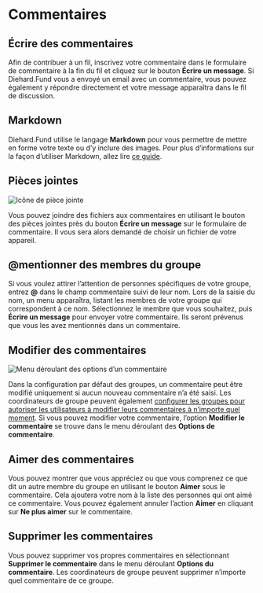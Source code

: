 # Commentaires

## Écrire des commentaires

Afin de contribuer à un fil, inscrivez votre commentaire dans le formulaire de commentaire à la fin du fil et cliquez sur le bouton **Écrire un message**. Si Diehard.Fund vous a envoyé un email avec un commentaire, vous pouvez également y répondre directement et votre message apparaîtra dans le fil de discussion.

## Markdown

Diehard.Fund utilise le langage **Markdown** pour vous permettre de mettre en forme votre texte ou d‎’y inclure des images. Pour plus d‎’informations sur la façon d‎’utiliser Markdown, allez lire [ce guide](https://www.loomio.org/markdown).

## Pièces jointes

<img class="screenshot" alt="Icône de pièce jointe" src="attachments.gif" />

Vous pouvez joindre des fichiers aux commentaires en utilisant le bouton des pièces jointes près du bouton **Écrire un message** sur le formulaire de commentaire. Il vous sera alors demandé de choisir un fichier de votre appareil.

## @mentionner des membres du groupe

Si vous voulez attirer l‎’attention de personnes spécifiques de votre groupe, entrez **@** dans le champ commentaire suivi de leur nom. Lors de la saisie du nom, un menu apparaîtra, listant les membres de votre groupe qui correspondent à ce nom. Sélectionnez le membre que vous souhaitez, puis **Écrire un message** pour envoyer votre commentaire. Ils seront prévenus que vous les avez mentionnés dans un commentaire.

## Modifier des commentaires

<img class="screenshot" alt="Menu déroulant des options d‎’un commentaire" src="edit_comment.gif" />

Dans la configuration par défaut des groupes, un commentaire peut être modifié uniquement si aucun nouveau commentaire n‎’a été saisi. Les coordinateurs de groupe peuvent également [configurer les groupes pour autoriser les utilisateurs à modifier leurs commentaires à n‎’importe quel moment](group_settings.html#group-permissions-–-what-can-members-do). Si vous pouvez modifier votre commentaire, l‎’option **Modifier le commentaire** se trouve dans le menu déroulant des **Options de commentaire**.

## Aimer des commentaires

Vous pouvez montrer que vous appréciez ou que vous comprenez ce que dit un autre membre du groupe en utilisant le bouton **Aimer** sous le commentaire. Cela ajoutera votre nom à la liste des personnes qui ont aimé ce commentaire. Vous pouvez également annuler l‎’action **Aimer** en cliquant sur **Ne plus aimer** sur le commentaire.

## Supprimer les commentaires

Vous pouvez supprimer vos propres commentaires en sélectionnant **Supprimer le commentaire** dans le menu déroulant **Options du commentaire**. Les coordinateurs de groupe peuvent supprimer n‎’importe quel commentaire de ce groupe.
